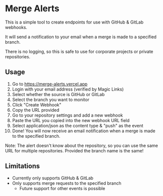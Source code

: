 # Merge Alerts

This is a simple tool to create endpoints for use with GitHub & GitLab webhooks.

It will send a notification to your email when a merge is made to a specified branch.

There is no logging, so this is safe to use for corporate projects or private repositories.

## Usage

1. Go to https://merge-alerts.vercel.app
2. Login with your email address (verified by Magic Links)
3. Select whether the source is GitHub or GitLab
4. Select the branch you want to monitor
5. Click "Create Webhook"
6. Copy the URL provided
7. Go to your repository settings and add a new webhook
8. Paste the URL you copied into the new webhook URL field
9. Select application/json as the content type & "push" as the event
10. Done! You will now receive an email notification when a merge is made to the specified branch.

Note: The alert doesn't know about the repository, so you can use the same URL for multiple repositories. Provided the branch name is the same!

## Limitations

- Currently only supports GitHub & GitLab
- Only supports merge requests to the specified branch
  - Future support for other events is possible

